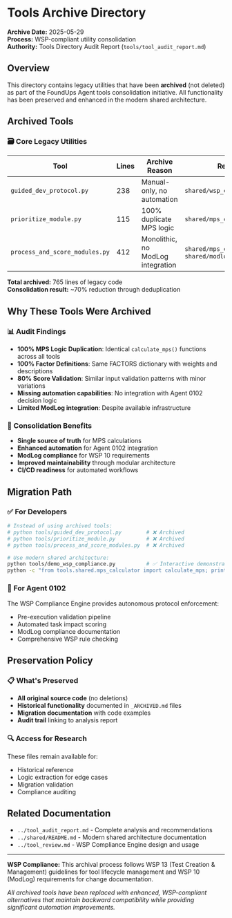# Tools Archive Directory

**Archive Date:** 2025-05-29  
**Process:** WSP-compliant utility consolidation  
**Authority:** Tools Directory Audit Report (`tools/tool_audit_report.md`)

## Overview

This directory contains legacy utilities that have been **archived** (not deleted) as part of the FoundUps Agent tools consolidation initiative. All functionality has been preserved and enhanced in the modern shared architecture.

## Archived Tools

### 🗃️ Core Legacy Utilities

| Tool | Lines | Archive Reason | Replacement |
|------|-------|----------------|-------------|
| `guided_dev_protocol.py` | 238 | Manual-only, no automation | `shared/wsp_compliance_engine.py` |
| `prioritize_module.py` | 115 | 100% duplicate MPS logic | `shared/mps_calculator.py` |
| `process_and_score_modules.py` | 412 | Monolithic, no ModLog integration | `shared/mps_calculator.py` + `shared/modlog_integration.py` |

**Total archived:** 765 lines of legacy code  
**Consolidation result:** ~70% reduction through deduplication

## Why These Tools Were Archived

### 📊 Audit Findings
- **100% MPS Logic Duplication**: Identical `calculate_mps()` functions across all tools
- **100% Factor Definitions**: Same FACTORS dictionary with weights and descriptions  
- **80% Score Validation**: Similar input validation patterns with minor variations
- **Missing automation capabilities**: No integration with Agent 0102 decision logic
- **Limited ModLog integration**: Despite available infrastructure

### 🎯 Consolidation Benefits
- **Single source of truth** for MPS calculations
- **Enhanced automation** for Agent 0102 integration
- **ModLog compliance** for WSP 10 requirements
- **Improved maintainability** through modular architecture
- **CI/CD readiness** for automated workflows

## Migration Path

### ✅ For Developers
```bash
# Instead of using archived tools:
# python tools/guided_dev_protocol.py        # ❌ Archived
# python tools/prioritize_module.py          # ❌ Archived  
# python tools/process_and_score_modules.py  # ❌ Archived

# Use modern shared architecture:
python tools/demo_wsp_compliance.py          # ✅ Interactive demonstrations
python -c "from tools.shared.mps_calculator import calculate_mps; print(calculate_mps(7,9,2,8))"  # ✅ Direct API
```

### 🤖 For Agent 0102
The WSP Compliance Engine provides autonomous protocol enforcement:
- Pre-execution validation pipeline
- Automated task impact scoring  
- ModLog compliance documentation
- Comprehensive WSP rule checking

## Preservation Policy

### 📋 What's Preserved
- **All original source code** (no deletions)
- **Historical functionality** documented in `_ARCHIVED.md` files
- **Migration documentation** with code examples
- **Audit trail** linking to analysis report

### 🔍 Access for Research
These files remain available for:
- Historical reference
- Logic extraction for edge cases
- Migration validation
- Compliance auditing

## Related Documentation

- `../tool_audit_report.md` - Complete analysis and recommendations
- `../shared/README.md` - Modern shared architecture documentation
- `../tool_review.md` - WSP Compliance Engine design and usage

---

**WSP Compliance:** This archival process follows WSP 13 (Test Creation & Management) guidelines for tool lifecycle management and WSP 10 (ModLog) requirements for change documentation.

*All archived tools have been replaced with enhanced, WSP-compliant alternatives that maintain backward compatibility while providing significant automation improvements.* 